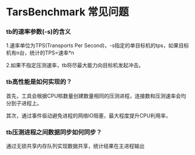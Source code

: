 # TarsBenchmark 常见问题

### tb的速率参数(-s)的含义
1.速率单位为TPS(Transports Per Second)，-s指定的单目标机的tps，如果目标机有n台，统计的TPS=速率*n

2.如果不指定压测速率，tb将尽最大能力向目标机发起冲击。

### tb高性能是如何实现的？
首先，工具会根据CPU核数量创建数量相同的压测进程，连接数和压测速率会均分到子进程上。

其次，通过事件驱动避免进程的网络IO阻塞，最大程度提升CPU利用率，

### tb压测进程之间数据同步如何同步？
通过无锁共享内存队列实现数据共享，统计结果在主进程输出

